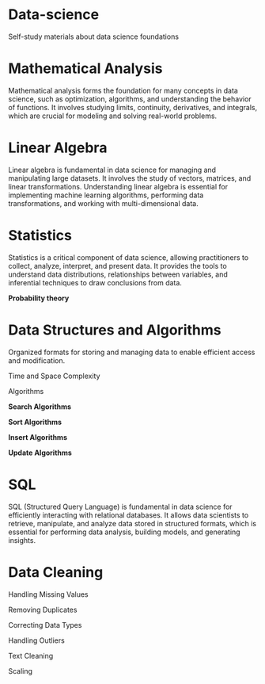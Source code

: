# Data-science
Self-study materials about data science foundations

# Mathematical Analysis 

Mathematical analysis forms the foundation for many concepts in data science, such as optimization, algorithms, and understanding the behavior of functions. It involves studying limits, continuity, derivatives, and integrals, which are crucial for modeling and solving real-world problems.

# Linear Algebra

Linear algebra is fundamental in data science for managing and manipulating large datasets. It involves the study of vectors, matrices, and linear transformations. Understanding linear algebra is essential for implementing machine learning algorithms, performing data transformations, and working with multi-dimensional data.

# Statistics

Statistics is a critical component of data science, allowing practitioners to collect, analyze, interpret, and present data. It provides the tools to understand data distributions, relationships between variables, and inferential techniques to draw conclusions from data.

**Probability theory**

# Data Structures and Algorithms

Organized formats for storing and managing data to enable efficient access and modification. 

Time and Space Complexity

Algorithms

**Search Algorithms**

**Sort Algorithms**

**Insert Algorithms**

**Update Algorithms**

# SQL

SQL (Structured Query Language) is fundamental in data science for efficiently interacting with relational databases. It allows data scientists to retrieve, manipulate, and analyze data stored in structured formats, which is essential for performing data analysis, building models, and generating insights.

# Data Cleaning 

Handling Missing Values

Removing Duplicates

Correcting Data Types

Handling Outliers

Text Cleaning

Scaling


